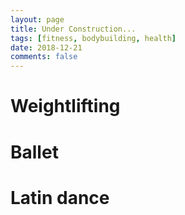 ```yaml
---
layout: page
title: Under Construction...
tags: [fitness, bodybuilding, health]
date: 2018-12-21
comments: false
---
```


# Weightlifting

# Ballet

# Latin dance
